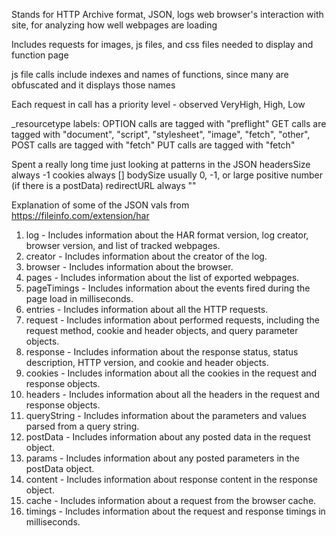 Stands for HTTP Archive format, JSON, logs web browser's interaction with site, for analyzing how well webpages are loading

Includes requests for images, js files, and css files needed to display and function page

js file calls include indexes and names of functions, since many are obfuscated and it displays those names

Each request in call has a priority level - observed VeryHigh, High, Low

_resourcetype labels: 
OPTION calls are tagged with "preflight"
GET calls are tagged with "document", "script", "stylesheet", "image", "fetch", "other", 
POST calls are tagged with "fetch"
PUT calls are tagged with "fetch"

Spent a really long time just looking at patterns in the JSON
headersSize always -1
cookies always []
bodySize usually 0, -1, or large positive number (if there is a postData)
redirectURL always ""

Explanation of some of the JSON vals from https://fileinfo.com/extension/har
1. log - Includes information about the HAR format version, log creator, browser version, and list of tracked webpages.
2. creator - Includes information about the creator of the log.
3. browser - Includes information about the browser.
4. pages - Includes information about the list of exported webpages.
5. pageTimings - Includes information about the events fired during the page load in milliseconds.
6. entries - Includes information about all the HTTP requests.
7. request - Includes information about performed requests, including the request method, cookie and header objects, and query parameter objects.
8. response - Includes information about the response status, status description, HTTP version, and cookie and header objects.
9. cookies - Includes information about all the cookies in the request and response objects.
10. headers - Includes information about all the headers in the request and response objects.
11. queryString - Includes information about the parameters and values parsed from a query string.
12. postData - Includes information about any posted data in the request object.
13. params - Includes information about any posted parameters in the postData object.
14. content - Includes information about response content in the response object.
15. cache - Includes information about a request from the browser cache.
16. timings - Includes information about the request and response timings in milliseconds.